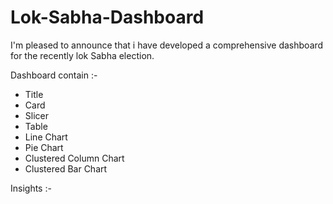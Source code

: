 # Lok-Sabha-Dashboard

I'm pleased to announce that i have developed a comprehensive dashboard for the recently lok Sabha election.

Dashboard contain :-

- Title
- Card
- Slicer
- Table
- Line Chart 
- Pie Chart
- Clustered Column Chart
- Clustered Bar Chart

Insights :-

